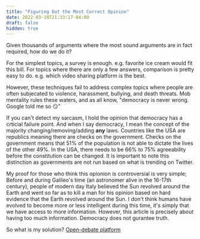 ```yaml
---
title: "Figuring Out the Most Correct Opinion"
date: 2022-03-18T21:33:17-04:00
draft: false
hidden: true
---
```


Given thousands of arguments where the most sound
arguments are in fact required, how do we do it?

For the simplest topics, a survey is enough. e.g. favorite ice cream would fit this bill.
For topics where there are only a few answers, comparison is pretty easy to do. e.g. which video sharing platform is the best.

However, these techniques fail to address complex topics where people are often subjecated to
violence, harassment, bullying, and death threats. Mob mentality rules these waters, and
as all know, "democracy is never wrong. Google told me so 😏"

If you can't detect my sarcasm, I hold the opinion that democracy has a crticial failure point.
And when I say democracy, I mean the concept of the majority changing/removing/adding
**any** laws. Countries like the USA are republics meaning there are checks on the government.
Checks on the government means that 51% of the population is not able to dictate the lives of the other 49%.
In the USA, there needs to be 66% to 75% agreeability before the constitution can be changed.
It is important to note this distinction as governments are not run based on what is trending on Twitter.

My proof for those who think this opionion is controversial is very simple;
Before and during Galileo's time (an astronomer alive in the 16-17th century),
people of modern day Italy believed the Sun revolved around the Earth and went so far as to kill a man for his opinion based on hard evidence that the Earth revolved around the Sun.
I don't think humans have evolved to become more or less intelligent during this time, it's simply that we have access to more information.
However, this article is precisely about having too much information. Democracy does not gurantee truth.

So what is my solution? [Open-debate platform](/posts/open-debate-platform)
